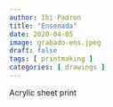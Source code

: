 ```yaml
---
author: Ibi Padron
title: "Ensenada"
date: 2020-04-05
image: grabado-ens.jpeg
draft: false
tags: [ printmaking ]
categories: [ drawings ]
---
```


Acrylic sheet print